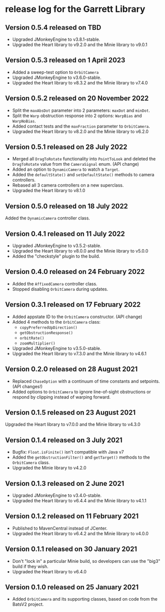 # release log for the Garrett Library

## Version 0.5.4 released on TBD

+ Upgraded JMonkeyEngine to v3.8.1-stable.
+ Upgraded the Heart library to v9.2.0 and the Minie library to v9.0.1

## Version 0.5.3 released on 1 April 2023

+ Added a sweep-test option to `OrbitCamera`
+ Upgraded JMonkeyEngine to v3.6.0-stable.
+ Upgraded the Heart library to v8.3.2 and the Minie library to v7.4.0

## Version 0.5.2 released on 20 November 2022

+ Split the `maxAbsDot` parameter into 2 parameters: `maxDot` and `minDot`.
+ Split the `Warp` obstruction response into 2 options:
  `WarpBias` and `WarpNoBias`.
+ Added contact tests and the `maxFraction` parameter to `OrbitCamera`.
+ Upgraded the Heart library to v8.2.0 and the Minie library to v6.2.0

## Version 0.5.1 released on 28 July 2022

+ Merged all `DragToRotate` functionality into `PointToLook` and deleted the
  `DragToRotate` value from the `CameraSignal` enum. (API change)
+ Added an option to `DynamicCamera` to watch a `Target`.
+ Added the `defaultState()` and `setDefaultState()` methods
  to camera controllers.
+ Rebased all 3 camera controllers on a new superclass.
+ Upgraded the Heart library to v8.1.0

## Version 0.5.0 released on 18 July 2022

Added the `DynamicCamera` controller class.

## Version 0.4.1 released on 11 July 2022

+ Upgraded JMonkeyEngine to v3.5.2-stable.
+ Upgraded the Heart library to v8.0.0 and the Minie library to v5.0.0
+ Added the "checkstyle" plugin to the build.

## Version 0.4.0 released on 24 February 2022

+ Added the `AffixedCamera` controller class.
+ Stopped disabling `OrbitCamera` during updates.

## Version 0.3.1 released on 17 February 2022

+ Added appstate ID to the `OrbitCamera` constructor. (API change)
+ Added 4 methods to the `OrbitCamera` class:
  + `copyPreferredUpDirection()`
  + `getObstructionResponse()`
  + `orbitRate()`
  + `zoomMultiplier()`
+ Upgraded JMonkeyEngine to v3.5.0-stable.
+ Upgraded the Heart library to v7.3.0 and the Minie library to v4.6.1

## Version 0.2.0 released on 28 August 2021

+ Replaced `ChaseOption` with a continuum of time constants and setpoints.
  (API changes!)
+ Added options to `OrbitCamera` to ignore line-of-sight obstructions
  or respond by clipping instead of warping forward.

## Version 0.1.5 released on 23 August 2021

Upgraded the Heart library to v7.0.0 and the Minie library to v4.3.0

## Version 0.1.4 released on 3 July 2021

+ Bugfix: `Float.isFinite()` isn't compatible with Java v7
+ Added the `getObstructionFilter()` and `getTarget()` methods
  to the `OrbitCamera` class.
+ Upgraded the Minie library to v4.2.0

## Version 0.1.3 released on 2 June 2021

+ Upgraded JMonkeyEngine to v3.4.0-stable.
+ Upgraded the Heart library to v6.4.4 and the Minie library to v4.1.1

## Version 0.1.2 released on 11 February 2021

+ Published to MavenCentral instead of JCenter.
+ Upgraded the Heart library to v6.4.2 and the Minie library to v4.0.0

## Version 0.1.1 released on 30 January 2021

+ Don't "lock in" a particular Minie build, so developers can use the "big3"
  build if they wish.
+ Upgraded the Heart library to v6.4.0

## Version 0.1.0 released on 25 January 2021

+ Added `OrbitCamera` and its supporting classes, based on code
  from the BatsV2 project.

